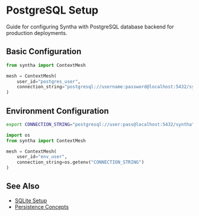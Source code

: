 # PostgreSQL Setup

Guide for configuring Syntha with PostgreSQL database backend for production deployments.

## Basic Configuration

```python
from syntha import ContextMesh

mesh = ContextMesh(
    user_id="postgres_user",
    connection_string="postgresql://username:password@localhost:5432/syntha"
)
```

## Environment Configuration

```bash
export CONNECTION_STRING="postgresql://user:pass@localhost:5432/syntha"
```

```python
import os
from syntha import ContextMesh

mesh = ContextMesh(
    user_id="env_user",
    connection_string=os.getenv("CONNECTION_STRING")
)
```

## See Also

- [SQLite Setup](sqlite.md)
- [Persistence Concepts](../../user-guide/concepts/persistence.md)
